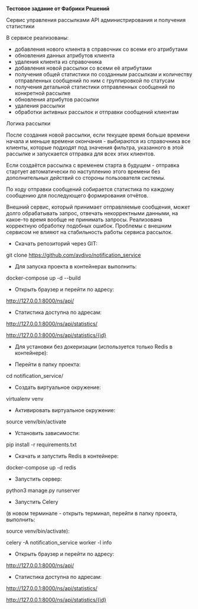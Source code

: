 **Тестовое задание от Фабрики Решений**

Cервис управления рассылками API администрирования и получения статистики

В сервисе реализованы:

- добавления нового клиента в справочник со всеми его атрибутами
- обновления данных атрибутов клиента
- удаления клиента из справочника
- добавления новой рассылки со всеми её атрибутами
- получения общей статистики по созданным рассылкам и количеству отправленных сообщений по ним с группировкой по статусам
- получения детальной статистики отправленных сообщений по конкретной рассылке
- обновления атрибутов рассылки
- удаления рассылки
- обработки активных рассылок и отправки сообщений клиентам

Логика рассылки

После создания новой рассылки, если текущее время больше времени начала и меньше времени окончания - 
выбираются из справочника все клиенты, которые подходят под значения фильтра, указанного 
в этой рассылке и запускается отправка для всех этих клиентов.

Если создаётся рассылка с временем старта в будущем - 
отправка стартует автоматически по наступлению этого времени без дополнительных действий со стороны 
пользователя системы.

По ходу отправки сообщений собирается статистика по каждому сообщению для последующего 
формирования отчётов.

Внешний сервис, который принимает отправляемые сообщения, может долго обрабатывать запрос, 
отвечать некорректными данными, на какое-то время вообще не принимать запросы. 
Реализована корректную обработку подобных ошибок. 
Проблемы с внешним сервисом не влияют на стабильность работы сервиса рассылок.


- Скачать репозиторий через GIT:

git clone https://github.com/avdivo/notification_service

- Для запуска проекта в контейнерах выполнить:

docker-compose up -d --build

- Открыть браузер и перейти по адресу:

http://127.0.0.1:8000/ns/api/

- Статистика доступна по адресам:

http://127.0.0.1:8000/ns/api/statistics/

http://127.0.0.1:8000/ns/api/statistics/{id}



- Для установки без докеризации (используется только Redis в контейнере):

- Перейти в папку проекта:

cd notification_service/

- Создать виртуальное окружение:

virtualenv venv

- Активировать виртуальное окружение:

source venv/bin/activate

- Установить зависимости:

pip install -r requirements.txt

- Скачать и запустить Redis в контейнере:

docker-compose up -d redis

- Запустить сервер:

python3 manage.py runserver

- Запустить Celery 

(в новом терминале - открыть терминал, перейти в папку проекта, выполнить: 

source venv/bin/activate):

celery -A notification_service worker -l info

- Открыть браузер и перейти по адресу:

http://127.0.0.1:8000/ns/api/

- Статистика доступна по адресам:

http://127.0.0.1:8000/ns/api/statistics/

http://127.0.0.1:8000/ns/api/statistics/{id}